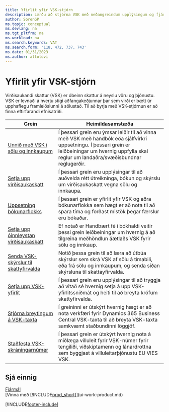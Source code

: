 ```yaml
---
title: Yfirlit yfir VSK-stjórn
description: Lærðu að stjórna VSK með neðangreindum upplýsingum og fjármunum.
author: SorenGP
ms.topic: conceptual
ms.devlang: na
ms.tgt_pltfrm: na
ms.workload: na
ms.search.keywords: VAT
ms.search.form: '118, 472, 737, 743'
ms.date: 01/31/2023
ms.author: altotovi
---
```

# Yfirlit yfir VSK-stjórn
Virðisaukandi skattur (VSK) er óbeinn skattur á neyslu vöru og þjónustu. VSK er levnaði á hverju stigi aðfangakeðjunnar þar sem virði er bætt úr upphaflegu framleiðslunni á sölustað. Til að byrja með VSK-stjórnun er að finna eftirfarandi efnisatriði.  

|  Grein  |  Heimildasamstæða  |  
|--------|--------------|  
| [Unnið með VSK í sölu og innkaupum](finance-work-with-vat.md) | Í þessari grein eru ýmsar leiðir til að vinna með VSK með handbók eða sjálfvirkri uppsetningu. Í þessari grein er leiðbeiningar um hvernig uppfylla skal reglur um landaðra/svæðisbundnar reglugerðir.|
| [Setja upp virðisaukaskatt](finance-setup-vat.md) | Í þessari grein eru upplýsingar til að auðvelda rétt útreikninga, bókun og skýrslu um virðisaukaskatt vegna sölu og innkaupa.|
| [Uppsetning bókunarflokks](finance-posting-groups.md#tax-posting-groups) | Í þessari grein er yfirlit yfir VSK og aðra bókunarflokka sem hægt er að nota til að spara tíma og forðast mistök þegar færslur eru bókaðar.|
| [Setja upp óinnleystan virðisaukaskatt](finance-setup-unrealized-vat.md) | Ef notað er Handbært fé í bókhaldi veitir þessi grein leiðbeiningar um hvernig á að tilgreina meðhöndlun áætlaðs VSK fyrir sölu og innkaup.|
| [Senda VSK-skýrslur til skattyfirvalda](finance-how-report-vat.md) | Notið þessa grein til að læra að útbúa skýrslur sem skrá VSK af sölu á tímabili, eða frá sölu og innkaupum, og senda síðan skýrsluna til skattayfirvalda.|
| [Setja upp VSK-yfirlit](finance-how-setup-vat-statement.md) | Í þessari grein eru upplýsingar til að tryggja að vitað sé hvernig setja á upp VSK-yfirlitssniðmát og heiti til að breyta kröfum skattyfirvalda.|
| [Stjórna breytingum á VSK-taxta](finance-how-use-vat-rate-change-tool.md) | Í greininni er útskýrt hvernig hægt er að nota verkfæri fyrir  Dynamics 365 Business Central  VSK-taxta til að breyta VSK-taxta samkvæmt staðbundinni löggjöf.|
| [Staðfesta VSK-skráningarnúmer](finance-how-validate-vat-registration-number.md) | Í þessari grein er útskýrt hvernig nota á miðlæga villuleit fyrir VSK-númer fyrir tengiliði, viðskiptamenn og lánardrottna sem byggjast á villuleitarþjónustu EU VIES VSK.|


## Sjá einnig  
[Fjármál](finance.md)  
[Vinna með [!INCLUDE[prod_short](includes/prod_short.md)]](ui-work-product.md)


[!INCLUDE[footer-include](includes/footer-banner.md)]
